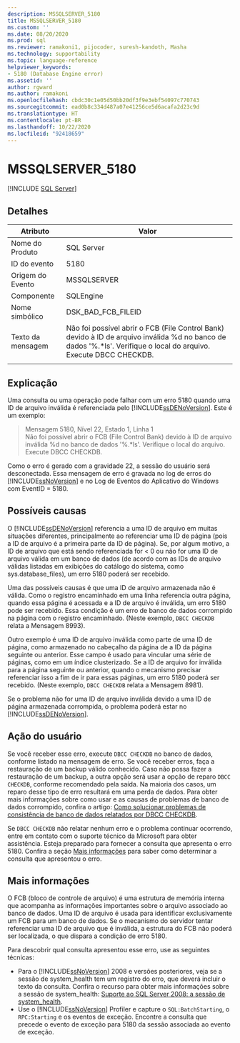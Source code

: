 ```yaml
---
description: MSSQLSERVER_5180
title: MSSQLSERVER_5180
ms.custom: ''
ms.date: 08/20/2020
ms.prod: sql
ms.reviewer: ramakoni1, pijocoder, suresh-kandoth, Masha
ms.technology: supportability
ms.topic: language-reference
helpviewer_keywords:
- 5180 (Database Engine error)
ms.assetid: ''
author: rgward
ms.author: ramakoni
ms.openlocfilehash: cbdc30c1e05d50bb20df3f9e3ebf54097c770743
ms.sourcegitcommit: ead0b8c334d487a07e41256ce5d6acafa2d23c9d
ms.translationtype: HT
ms.contentlocale: pt-BR
ms.lasthandoff: 10/22/2020
ms.locfileid: "92418659"
---
```

# <a name="mssqlserver_5180"></a>MSSQLSERVER_5180
 [!INCLUDE [SQL Server](../../includes/applies-to-version/sqlserver.md)]

## <a name="details"></a>Detalhes

|Atributo|Valor|
|---|---|
|Nome do Produto|SQL Server|
|ID do evento|5180|
|Origem do Evento|MSSQLSERVER|
|Componente|SQLEngine|
|Nome simbólico|DSK_BAD_FCB_FILEID|
|Texto da mensagem|Não foi possível abrir o FCB (File Control Bank) devido à ID de arquivo inválida %d no banco de dados '%.*ls'. Verifique o local do arquivo. Execute DBCC CHECKDB.|
||

## <a name="explanation"></a>Explicação

Uma consulta ou uma operação pode falhar com um erro 5180 quando uma ID de arquivo inválida é referenciada pelo [!INCLUDE[ssDENoVersion](../../includes/ssdenoversion_md.md)]. Este é um exemplo:

> Mensagem 5180, Nível 22, Estado 1, Linha 1  
Não foi possível abrir o FCB (File Control Bank) devido à ID de arquivo inválida %d no banco de dados '%.*ls'. Verifique o local do arquivo. Execute DBCC CHECKDB.

Como o erro é gerado com a gravidade 22, a sessão do usuário será desconectada. Essa mensagem de erro é gravada no log de erros do [!INCLUDE[ssNoVersion](../../includes/ssnoversion-md.md)] e no Log de Eventos do Aplicativo do Windows com EventID = 5180.

## <a name="possible-causes"></a>Possíveis causas

O [!INCLUDE[ssDENoVersion](../../includes/ssdenoversion-md.md)] referencia a uma ID de arquivo em muitas situações diferentes, principalmente ao referenciar uma ID de página (pois a ID de arquivo é a primeira parte da ID de página). Se, por algum motivo, a ID de arquivo que está sendo referenciada for < 0 ou não for uma ID de arquivo válida em um banco de dados (de acordo com as IDs de arquivo válidas listadas em exibições do catálogo do sistema, como sys.database_files), um erro 5180 poderá ser recebido.

Uma das possíveis causas é que uma ID de arquivo armazenada não é válida. Como o registro encaminhado em uma linha referencia outra página, quando essa página é acessada e a ID de arquivo é inválida, um erro 5180 pode ser recebido. Essa condição é um erro de banco de dados corrompido na página com o registro encaminhado. (Neste exemplo, `DBCC CHECKDB` relata a Mensagem 8993).

Outro exemplo é uma ID de arquivo inválida como parte de uma ID de página, como armazenado no cabeçalho da página de a ID da página seguinte ou anterior. Esse campo é usado para vincular uma série de páginas, como em um índice clusterizado. Se a ID de arquivo for inválida para a página seguinte ou anterior, quando o mecanismo precisar referenciar isso a fim de ir para essas páginas, um erro 5180 poderá ser recebido. (Neste exemplo, `DBCC CHECKDB` relata a Mensagem 8981).

Se o problema não for uma ID de arquivo inválida devido a uma ID de página armazenada corrompida, o problema poderá estar no [!INCLUDE[ssDENoVersion](../../includes/ssdenoversion-md.md)].

## <a name="user-action"></a>Ação do usuário

Se você receber esse erro, execute `DBCC CHECKDB` no banco de dados, conforme listado na mensagem de erro. Se você receber erros, faça a restauração de um backup válido conhecido. Caso não possa fazer a restauração de um backup, a outra opção será usar a opção de reparo `DBCC CHECKDB`, conforme recomendado pela saída. Na maioria dos casos, um reparo desse tipo de erro resultará em uma perda de dados. Para obter mais informações sobre como usar e as causas de problemas de banco de dados corrompido, confira o artigo: [Como solucionar problemas de consistência de banco de dados relatados por DBCC CHECKDB](https://support.microsoft.com/kb/2015748).

Se `DBCC CHECKDB` não relatar nenhum erro e o problema continuar ocorrendo, entre em contato com o suporte técnico da Microsoft para obter assistência. Esteja preparado para fornecer a consulta que apresenta o erro 5180. Confira a seção [Mais informações](#more-information) para saber como determinar a consulta que apresentou o erro.

## <a name="more-information"></a>Mais informações

O FCB (bloco de controle de arquivo) é uma estrutura de memória interna que acompanha as informações importantes sobre o arquivo associado ao banco de dados. Uma ID de arquivo é usada para identificar exclusivamente um FCB para um banco de dados. Se o mecanismo do servidor tentar referenciar uma ID de arquivo que é inválida, a estrutura do FCB não poderá ser localizada, o que dispara a condição de erro 5180.

Para descobrir qual consulta apresentou esse erro, use as seguintes técnicas:

- Para o [!INCLUDE[ssNoVersion](../../includes/ssnoversion-md.md)] 2008 e versões posteriores, veja se a sessão de system_health tem um registro do erro, que deverá incluir o texto da consulta. Confira o recurso para obter mais informações sobre a sessão de system_health: [Suporte ao SQL Server 2008: a sessão de system_health](https://techcommunity.microsoft.com/t5/sql-server-support/supporting-sql-server-2008-the-system-health-session/ba-p/315509).
- Use o [!INCLUDE[ssNoVersion](../../includes/ssnoversion-md.md)] Profiler e capture o `SQL:BatchStarting`, o `RPC:Starting` e os eventos de exceção. Encontre a consulta que precede o evento de exceção para 5180 da sessão associada ao evento de exceção.
